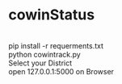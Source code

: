 # cowinStatus
<br>
pip install -r requerments.txt <br>
python cowintrack.py <br>
Select your District <br>
open 127.0.0.1:5000 on Browser <br>
<br>

